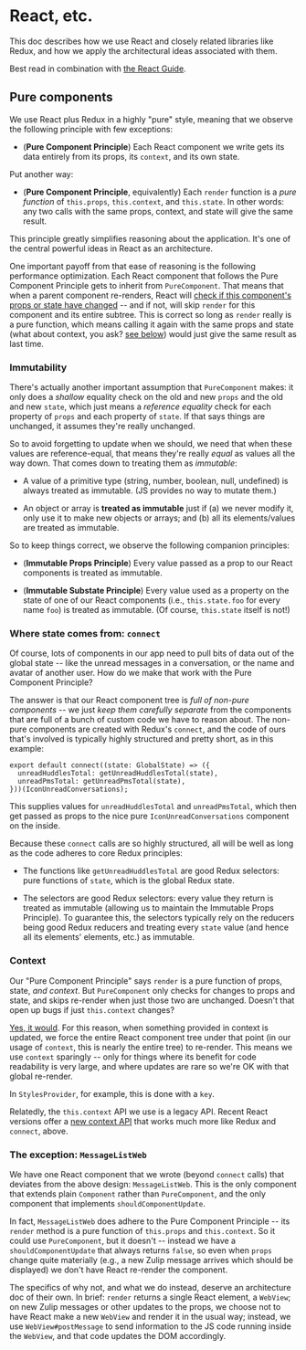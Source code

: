 # React, etc.

This doc describes how we use React and closely related libraries like
Redux, and how we apply the architectural ideas associated with them.

Best read in combination with [the React
Guide](https://reactjs.org/docs/hello-world.html).

## Pure components

We use React plus Redux in a highly "pure" style, meaning that we observe
the following principle with few exceptions:

* (**Pure Component Principle**) Each React component we write gets its data
  entirely from its props, its `context`, and its own state.

Put another way:

* (**Pure Component Principle**, equivalently) Each `render` function is a
  *pure function* of `this.props`, `this.context`, and `this.state`.  In
  other words: any two calls with the same props, context, and state will
  give the same result.

This principle greatly simplifies reasoning about the application.  It's one
of the central powerful ideas in React as an architecture.

One important payoff from that ease of reasoning is the following
performance optimization.  Each React component that follows the Pure
Component Principle gets to inherit from `PureComponent`.  That means that
when a parent component re-renders, React will [check if this component's
props or state have
changed](https://reactjs.org/docs/optimizing-performance.html#avoid-reconciliation)
-- and if not, will skip `render` for this component and its entire subtree.
This is correct so long as `render` really is a pure function, which means
calling it again with the same props and state (what about context, you ask?
[see below](#context)) would just give the same result as last time.

### Immutability

There's actually another important assumption that `PureComponent` makes: it
only does a *shallow* equality check on the old and new `props` and the old
and new `state`, which just means a *reference equality* check for each
property of `props` and each property of `state`.  If that says things are
unchanged, it assumes they're really unchanged.

So to avoid forgetting to update when we should, we need that when these
values are reference-equal, that means they're really *equal* as values all
the way down.  That comes down to treating them as *immutable*:

* A value of a primitive type (string, number, boolean, null, undefined) is
  always treated as immutable.  (JS provides no way to mutate them.)

* An object or array is **treated as immutable** just if (a) we never modify
  it, only use it to make new objects or arrays; and (b) all its
  elements/values are treated as immutable.

So to keep things correct, we observe the following companion principles:

* (**Immutable Props Principle**) Every value passed as a prop to our React
  components is treated as immutable.

* (**Immutable Substate Principle**) Every value used as a property on the
  state of one of our React components (i.e., `this.state.foo` for every
  name `foo`) is treated as immutable.  (Of course, `this.state` itself is
  not!)

### Where state comes from: `connect`

Of course, lots of components in our app need to pull bits of data out of
the global state -- like the unread messages in a conversation, or the name
and avatar of another user.  How do we make that work with the Pure
Component Principle?

The answer is that our React component tree is *full of non-pure components*
-- we just *keep them carefully separate* from the components that are full
of a bunch of custom code we have to reason about.  The non-pure components
are created with Redux's `connect`, and the code of ours that's involved is
typically highly structured and pretty short, as in this example:

```
export default connect((state: GlobalState) => ({
  unreadHuddlesTotal: getUnreadHuddlesTotal(state),
  unreadPmsTotal: getUnreadPmsTotal(state),
}))(IconUnreadConversations);
```

This supplies values for `unreadHuddlesTotal` and `unreadPmsTotal`, which
then get passed as props to the nice pure `IconUnreadConversations`
component on the inside.

Because these `connect` calls are so highly structured, all will be well as
long as the code adheres to core Redux principles:

* The functions like `getUnreadHuddlesTotal` are good Redux selectors: pure
  functions of `state`, which is the global Redux state.

* The selectors are good Redux selectors: every value they return is treated
  as immutable (allowing us to maintain the Immutable Props Principle).  To
  guarantee this, the selectors typically rely on the reducers being good
  Redux reducers and treating every `state` value (and hence all its
  elements' elements, etc.) as immutable.

### Context

Our "Pure Component Principle" says `render` is a pure function of props,
state, *and context*.  But `PureComponent` only checks for changes to props
and state, and skips re-render when just those two are unchanged.  Doesn't
that open up bugs if just `this.context` changes?

[Yes, it
would](https://reactjs.org/docs/legacy-context.html#updating-context).  For
this reason, when something provided in context is updated, we force the
entire React component tree under that point (in our usage of `context`,
this is nearly the entire tree) to re-render.  This means we use `context`
sparingly -- only for things where its benefit for code readability is very
large, and where updates are rare so we're OK with that global re-render.

In `StylesProvider`, for example, this is done with a `key`.

Relatedly, the `this.context` API we use is a legacy API.  Recent React
versions offer a [new context API](https://reactjs.org/docs/context.html)
that works much more like Redux and `connect`, above.

### The exception: `MessageListWeb`

We have one React component that we wrote (beyond `connect` calls) that
deviates from the above design: `MessageListWeb`.  This is the only
component that extends plain `Component` rather than `PureComponent`, and
the only component that implements `shouldComponentUpdate`.

In fact, `MessageListWeb` does adhere to the Pure Component Principle -- its
`render` method is a pure function of `this.props` and `this.context`.  So
it could use `PureComponent`, but it doesn't -- instead we have a
`shouldComponentUpdate` that always returns `false`, so even when `props`
change quite materially (e.g., a new Zulip message arrives which should be
displayed) we don't have React re-render the component.

The specifics of why not, and what we do instead, deserve an architecture
doc of their own.  In brief: `render` returns a single React element, a
`WebView`; on new Zulip messages or other updates to the props, we choose
not to have React make a new `WebView` and render it in the usual way;
instead, we use `WebView#postMessage` to send information to the JS code
running inside the `WebView`, and that code updates the DOM accordingly.
